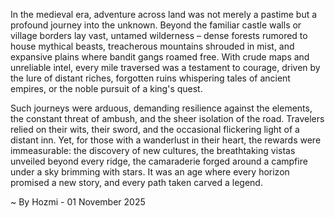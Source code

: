 
In the medieval era, adventure across land was not merely a pastime but a profound journey into the unknown. Beyond the familiar castle walls or village borders lay vast, untamed wilderness – dense forests rumored to house mythical beasts, treacherous mountains shrouded in mist, and expansive plains where bandit gangs roamed free. With crude maps and unreliable intel, every mile traversed was a testament to courage, driven by the lure of distant riches, forgotten ruins whispering tales of ancient empires, or the noble pursuit of a king's quest.

Such journeys were arduous, demanding resilience against the elements, the constant threat of ambush, and the sheer isolation of the road. Travelers relied on their wits, their sword, and the occasional flickering light of a distant inn. Yet, for those with a wanderlust in their heart, the rewards were immeasurable: the discovery of new cultures, the breathtaking vistas unveiled beyond every ridge, the camaraderie forged around a campfire under a sky brimming with stars. It was an age where every horizon promised a new story, and every path taken carved a legend.

~ By Hozmi - 01 November 2025
